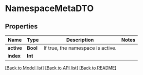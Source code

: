 # NamespaceMetaDTO

## Properties
Name | Type | Description | Notes
------------ | ------------- | ------------- | -------------
**active** | **Bool** | If true, the namespace is active. | 
**index** | **Int** |  | 

[[Back to Model list]](../README.md#documentation-for-models) [[Back to API list]](../README.md#documentation-for-api-endpoints) [[Back to README]](../README.md)


